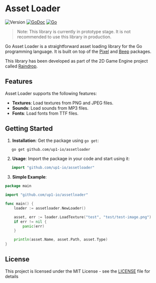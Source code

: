 # Asset Loader

![Version](https://img.shields.io/badge/Version-Prototype-red)
[![GoDoc](https://godoc.org/github.com/up1-io/ecs?status.svg)](https://godoc.org/github.com/up1-io/assetloader)
[![Go](https://github.com/up1-io/asset-loader/actions/workflows/go.yml/badge.svg)](https://github.com/up1-io/assetloader/actions/workflows/go.yml)

> Note: This library is currently in prototype stage. It is not recommended to use this library in production.

Go Asset Loader is a straightforward asset loading library for the Go programming language. 
It is built on top of the [Pixel](https://github.com/gopxl/pixel) and [Beep](https://github.com/gopxl/beep) packages. 

This library has been developed as part of the 2D Game Engine project called [Raindrop](https://github.com/up1-io/raindrop).

## Features

Asset Loader supports the following features:

- **Textures**: Load textures from PNG and JPEG files.
- **Sounds**: Load sounds from MP3 files.
- **Fonts**: Load fonts from TTF files.

## Getting Started

1. **Installation**: Get the package using `go get`:

```bash
   go get github.com/up1-io/assetloader
```

2. **Usage**: Import the package in your code and start using it:

```go
   import "github.com/up1-io/assetloader"
```

3. **Simple Example**:

```go
package main

import "github.com/up1-io/assetloader"

func main() {
	loader := assetloader.NewLoader()

	asset, err := loader.LoadTexture("test", "test/test-image.png")
	if err != nil {
		panic(err)
	}

	println(asset.Name, asset.Path, asset.Type)
}
```

## License

This project is licensed under the MIT License - see the [LICENSE](LICENSE) file for details

